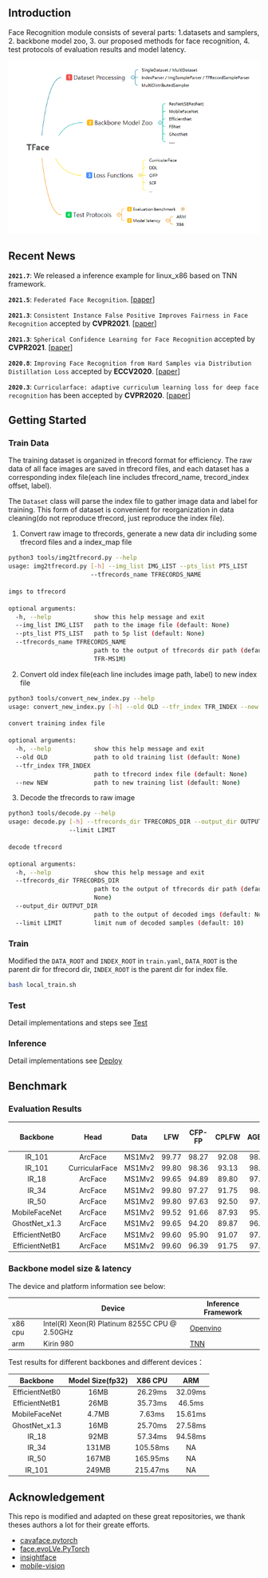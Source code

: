 ## Introduction

Face Recognition module consists of several parts: 1.datasets and samplers, 2. backbone model zoo, 3. our proposed methods for face recognition, 4. test protocols of evaluation results and model latency.

<img src="doc/framework.png" title="framework" /> 

## Recent News
**`2021.7`**:  We released a inference example for linux_x86 based on TNN framework.

**`2021.5`**: `Federated Face Recognition`. [[paper](https://arxiv.org/abs/2105.02501)]

**`2021.3`**: `Consistent Instance False Positive Improves Fairness in Face Recognition` accepted by **CVPR2021**. [[paper](https://arxiv.org/abs/2106.05519)]

**`2021.3`**: `Spherical Confidence Learning for Face Recognition` accepted by **CVPR2021**. [[paper](https://openaccess.thecvf.com/content/CVPR2021/papers/Li_Spherical_Confidence_Learning_for_Face_Recognition_CVPR_2021_paper.pdf)]

**`2020.8`**: `Improving Face Recognition from Hard Samples via Distribution Distillation Loss` accepted by **ECCV2020**. [[paper](https://arxiv.org/abs/2002.03662)] 

**`2020.3`**: `Curricularface: adaptive curriculum learning loss for deep face recognition` has been accepted by **CVPR2020**. [[paper](https://arxiv.org/abs/2004.00288)]

## Getting Started

### Train Data

The training dataset is organized in tfrecord format for efficiency. The raw data of all face images are saved in tfrecord files, and each dataset has a corresponding index file(each line includes tfrecord_name, trecord_index offset, label). 

The `Dataset` class will parse the index file to gather image data and label for training. This form of dataset is convenient for reorganization in data cleaning(do not reproduce tfrecord, just reproduce the index file).

1. Convert raw image to tfrecords, generate a new data dir including some tfrecord files and a index_map file
``` bash
python3 tools/img2tfrecord.py --help
usage: img2tfrecord.py [-h] --img_list IMG_LIST --pts_list PTS_LIST
                       --tfrecords_name TFRECORDS_NAME

imgs to tfrecord

optional arguments:
  -h, --help            show this help message and exit
  --img_list IMG_LIST   path to the image file (default: None)
  --pts_list PTS_LIST   path to 5p list (default: None)
  --tfrecords_name TFRECORDS_NAME
                        path to the output of tfrecords dir path (default:
                        TFR-MS1M)
```

2. Convert old index file(each line includes image path, label) to new index file
``` bash
python3 tools/convert_new_index.py --help
usage: convert_new_index.py [-h] --old OLD --tfr_index TFR_INDEX --new NEW

convert training index file

optional arguments:
  -h, --help            show this help message and exit
  --old OLD             path to old training list (default: None)
  --tfr_index TFR_INDEX
                        path to tfrecord index file (default: None)
  --new NEW             path to new training list (default: None)
```

3. Decode the tfrecords to raw image
``` bash
python3 tools/decode.py --help
usage: decode.py [-h] --tfrecords_dir TFRECORDS_DIR --output_dir OUTPUT_DIR
                 --limit LIMIT

decode tfrecord

optional arguments:
  -h, --help            show this help message and exit
  --tfrecords_dir TFRECORDS_DIR
                        path to the output of tfrecords dir path (default:
                        None)
  --output_dir OUTPUT_DIR
                        path to the output of decoded imgs (default: None)
  --limit LIMIT         limit num of decoded samples (default: 10)
```

###  Train

Modified the `DATA_ROOT` and `INDEX_ROOT` in `train.yaml`, `DATA_ROOT` is the parent dir for tfrecord dir,  `INDEX_ROOT` is the parent dir for index file.

```bash
bash local_train.sh
```

### Test

Detail implementations and steps see [Test](https://github.com/Tencent/TFace/tree/master/recognition/test)

### Inference

Detail implementations see [Deploy](https://github.com/Tencent/TFace/tree/master/recognition/deploy)

## Benchmark

### Evaluation Results

|    Backbone    |      Head      |  Data  |  LFW  | CFP-FP | CPLFW | AGEDB | CALFW | IJBB (TPR@FAR=1e-4) | IJBC (TPR@FAR=1e-4) |
| :------------: | :------------: | :----: | :---: | :----: | :---: | :---: | :---: | :-----------------: | :-----------------: |
|     IR_101     |    ArcFace     | MS1Mv2 | 99.77 | 98.27  | 92.08 | 98.15 | 95.45 |        94.2         |        95.6         |
|     IR_101     | CurricularFace | MS1Mv2 | 99.80 | 98.36  | 93.13 | 98.37 | 96.05 |        94.86        |        96.15        |
|      IR_18      |    ArcFace     | MS1Mv2 | 99.65 | 94.89  | 89.80 | 97.23 | 95.60 |        90.06        |        92.39        |
|      IR_34      |    ArcFace     | MS1Mv2 | 99.80 | 97.27  | 91.75 | 98.07 | 95.97 |       92.88        | 94.65 |
|      IR_50      |    ArcFace     | MS1Mv2 | 99.80 | 97.63  | 92.50 | 97.92 | 96.05 |        93.45        |        95.16        |
| MobileFaceNet  |    ArcFace     | MS1Mv2 | 99.52 | 91.66  | 87.93 | 95.82 | 95.12 |        87.07        |        89.13        |
| GhostNet_x1.3  |    ArcFace     | MS1Mv2 | 99.65 | 94.20  | 89.87 | 96.95 | 95.58 |        89.61        |        91.96        |
| EfficientNetB0 |    ArcFace     | MS1Mv2 | 99.60 | 95.90  | 91.07 | 97.58 | 95.82 |        91.79        |        93.67        |
| EfficientNetB1 |    ArcFace     | MS1Mv2 | 99.60 | 96.39  | 91.75 | 97.65 | 95.73 |        92.43        |        94.43        |

### Backbone model size & latency

The device and platform information see below:

|         | Device                                        | Inference Framework |
| ------- | --------------------------------------------- | ------------------- |
| x86 cpu | Intel(R) Xeon(R) Platinum 8255C CPU @ 2.50GHz | [Openvino](https://docs.openvinotoolkit.org/latest/index.html)            |
| arm     | Kirin 980                                     | [TNN](https://github.com/Tencent/TNN)                 |

Test results for different backbones and different devices：

|    Backbone    | Model Size(fp32) | X86 CPU  |   ARM   |
| :------------: | :--------------: | :------: | :-----: |
| EfficientNetB0 |       16MB       | 26.29ms  | 32.09ms |
| EfficientNetB1 |       26MB       | 35.73ms  | 46.5ms  |
| MobileFaceNet  |      4.7MB       |  7.63ms  | 15.61ms |
| GhostNet_x1.3  |       16MB       | 25.70ms  | 27.58ms |
|     IR_18      |       92MB       | 57.34ms  | 94.58ms |
|     IR_34      |      131MB       | 105.58ms |   NA    |
|     IR_50      |      167MB       | 165.95ms |   NA    |
|     IR_101     |      249MB       | 215.47ms |   NA    |



## Acknowledgement
This repo is modified and adapted on these great repositories, we thank theses authors a lot for their greate efforts.
* [cavaface.pytorch](https://github.com/cavalleria/cavaface.pytorch)
* [face.evoLVe.PyTorch](https://github.com/ZhaoJ9014/face.evoLVe.PyTorch) 
* [insightface](https://github.com/deepinsight/insightface)
* [mobile-vision](https://github.com/facebookresearch/mobile-vision)

